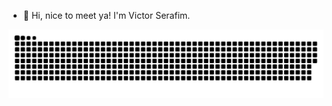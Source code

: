 - 👋 Hi, nice to meet ya! I'm Victor Serafim.

![Snake animation](https://github.com/victorserafim/victorserafim/blob/output/github-contribution-grid-snake.svg)
